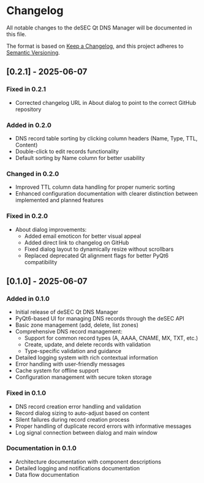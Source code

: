 # Changelog

All notable changes to the deSEC Qt DNS Manager will be documented in this file.

The format is based on [Keep a Changelog](https://keepachangelog.com/en/1.0.0/),
and this project adheres to [Semantic Versioning](https://semver.org/spec/v2.0.0.html).

## [0.2.1] - 2025-06-07

### Fixed in 0.2.1

- Corrected changelog URL in About dialog to point to the correct GitHub repository

### Added in 0.2.0

- DNS record table sorting by clicking column headers (Name, Type, TTL, Content)
- Double-click to edit records functionality
- Default sorting by Name column for better usability

### Changed in 0.2.0

- Improved TTL column data handling for proper numeric sorting
- Enhanced configuration documentation with clearer distinction between implemented and planned features

### Fixed in 0.2.0

- About dialog improvements:
  - Added email emoticon for better visual appeal
  - Added direct link to changelog on GitHub
  - Fixed dialog layout to dynamically resize without scrollbars
  - Replaced deprecated Qt alignment flags for better PyQt6 compatibility

## [0.1.0] - 2025-06-07

### Added in 0.1.0

- Initial release of deSEC Qt DNS Manager
- PyQt6-based UI for managing DNS records through the deSEC API
- Basic zone management (add, delete, list zones)
- Comprehensive DNS record management:
  - Support for common record types (A, AAAA, CNAME, MX, TXT, etc.)
  - Create, update, and delete records with validation
  - Type-specific validation and guidance
- Detailed logging system with rich contextual information
- Error handling with user-friendly messages
- Cache system for offline support
- Configuration management with secure token storage

### Fixed in 0.1.0

- DNS record creation error handling and validation
- Record dialog sizing to auto-adjust based on content
- Silent failures during record creation process
- Proper handling of duplicate record errors with informative messages
- Log signal connection between dialog and main window

### Documentation in 0.1.0

- Architecture documentation with component descriptions
- Detailed logging and notifications documentation
- Data flow documentation
